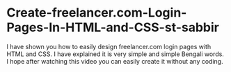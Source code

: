 # Create-freelancer.com-Login-Pages-In-HTML-and-CSS-st-sabbir
 I have shown you how to easily design freelancer.com login pages with HTML and CSS. I have explained it is very simple and simple Bengali words. I hope after watching this video you can easily create it without any coding.
